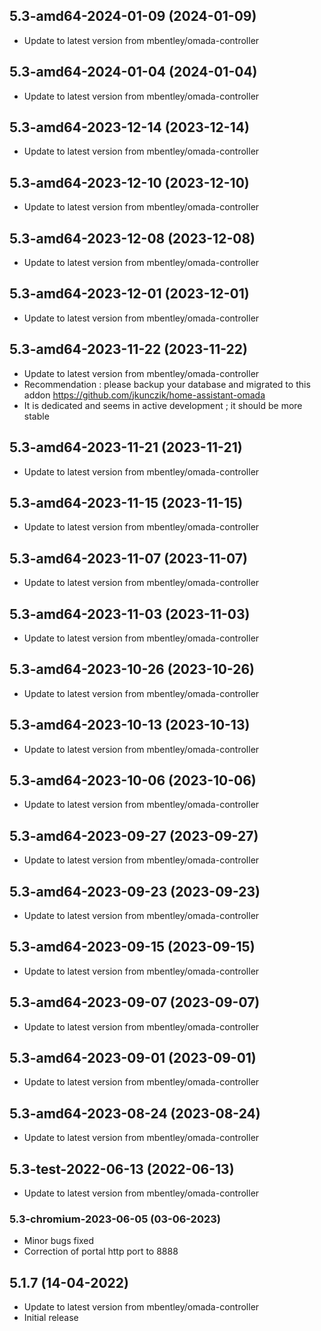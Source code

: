 
## 5.3-amd64-2024-01-09 (2024-01-09)
- Update to latest version from mbentley/omada-controller

## 5.3-amd64-2024-01-04 (2024-01-04)
- Update to latest version from mbentley/omada-controller

## 5.3-amd64-2023-12-14 (2023-12-14)
- Update to latest version from mbentley/omada-controller

## 5.3-amd64-2023-12-10 (2023-12-10)
- Update to latest version from mbentley/omada-controller

## 5.3-amd64-2023-12-08 (2023-12-08)
- Update to latest version from mbentley/omada-controller

## 5.3-amd64-2023-12-01 (2023-12-01)
- Update to latest version from mbentley/omada-controller

## 5.3-amd64-2023-11-22 (2023-11-22)
- Update to latest version from mbentley/omada-controller
- Recommendation : please backup your database and migrated to this addon https://github.com/jkunczik/home-assistant-omada
- It is dedicated and seems in active development ; it should be more stable

## 5.3-amd64-2023-11-21 (2023-11-21)
- Update to latest version from mbentley/omada-controller

## 5.3-amd64-2023-11-15 (2023-11-15)
- Update to latest version from mbentley/omada-controller

## 5.3-amd64-2023-11-07 (2023-11-07)
- Update to latest version from mbentley/omada-controller

## 5.3-amd64-2023-11-03 (2023-11-03)
- Update to latest version from mbentley/omada-controller

## 5.3-amd64-2023-10-26 (2023-10-26)
- Update to latest version from mbentley/omada-controller

## 5.3-amd64-2023-10-13 (2023-10-13)
- Update to latest version from mbentley/omada-controller

## 5.3-amd64-2023-10-06 (2023-10-06)
- Update to latest version from mbentley/omada-controller

## 5.3-amd64-2023-09-27 (2023-09-27)
- Update to latest version from mbentley/omada-controller

## 5.3-amd64-2023-09-23 (2023-09-23)
- Update to latest version from mbentley/omada-controller

## 5.3-amd64-2023-09-15 (2023-09-15)
- Update to latest version from mbentley/omada-controller

## 5.3-amd64-2023-09-07 (2023-09-07)
- Update to latest version from mbentley/omada-controller

## 5.3-amd64-2023-09-01 (2023-09-01)
- Update to latest version from mbentley/omada-controller

## 5.3-amd64-2023-08-24 (2023-08-24)
- Update to latest version from mbentley/omada-controller

## 5.3-test-2022-06-13 (2022-06-13)
- Update to latest version from mbentley/omada-controller
### 5.3-chromium-2023-06-05 (03-06-2023)
- Minor bugs fixed
- Correction of portal http port to 8888

## 5.1.7 (14-04-2022)
- Update to latest version from mbentley/omada-controller
- Initial release
